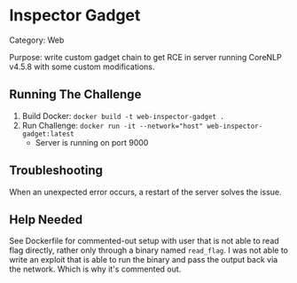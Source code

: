 # Inspector Gadget

Category: Web

Purpose: write custom gadget chain to get RCE in server running CoreNLP v4.5.8 with some custom modifications.

## Running The Challenge

1. Build Docker: `docker build -t web-inspector-gadget .`
2. Run Challenge: `docker run -it --network="host" web-inspector-gadget:latest`
   - Server is running on port 9000

## Troubleshooting

When an unexpected error occurs, a restart of the server solves the issue.

## Help Needed

See Dockerfile for commented-out setup with user that is not able to read flag directly, 
rather only through a binary named `read_flag`. 
I was not able to write an exploit that is able to run the binary and pass the output back via the network. 
Which is why it's commented out.
